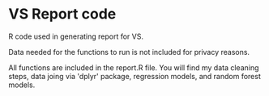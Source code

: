 # VS Report code
R code used in generating report for VS.

Data needed for the functions to run is not included for privacy reasons.

All functions are included in the report.R file. You will find my data cleaning steps, data joing via 'dplyr' package, regression models, and random forest models.


